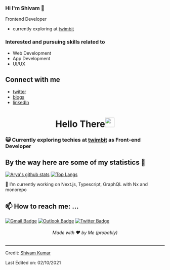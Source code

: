 ### Hi I'm Shivam 👋
Frontend Developer
  - currently exploring at [twimbit](https://twimbit.com/)
### Interested and pursuing skills related to
  - Web Development
  - App Development
  - UI/UX

## Connect with me
 - [twitter](https://twitter.com/_toxic_smiley)
 - [blogs](https://dev.to/smileyshivam)
 - [linkedIn](https://www.linkedin.com/in/shivam-kumar-1312771b5/)


<h1 align="center">Hello There<img src="https://github.com/souvikguria98/souvikguria98/blob/master/Hi.gif" width="30"> </h1>

### :smiley_cat: Currently exploring techies at [twimbit](http://twimbit.com/) as Front-end Developer

## By the way here are some of my statistics 🚀
[![Arya's github stats](https://github-readme-stats.vercel.app/api?username=smileyshivam&show_icons=true&theme=merko)](http://github.com/SmileyShivam/github-readme-stats) 
[![Top Langs](https://github-readme-stats.vercel.app/api/top-langs/?username=smileyshivam&layout=compact&theme=merko)](http://github.com/SmileyShivam/github-readme-stats)

🌱 I’m currently working on Next.js, Typescript, GraphQL with Nx and monorepo

## 📫 How to reach me: ...
[![Gmail Badge](https://img.shields.io/badge/-smileyshivam3042@gmail.com-blue?style=flat-roundedrectangle&logo=Gmail&logoColor=white&link=mailto:smileyshivam3042@gmail.com)](smileyshivam3042@gmail.com)
[![Outlook Badge](https://img.shields.io/badge/-shivam@twimbit.com-blue?style=flat-roundedrectangle&logo=Outlook&logoColor=white&link=mailto:shivam@twimbit.com)](shivam@twimbit.com)
[![Twitter Badge](https://img.shields.io/badge/_toxic_smiley-FFFFFF?style=flat-roundedrectangle&logo=twitter&logoColor=blue&link=https://twitter.com/_toxic_smiley)](https://twitter.com/_toxic_smiley)



<h6 align="center">Made with ❤️ by Me (probably)</h6>

------
Credit: [Shivam Kumar](http://github.com/SmileyShivam)

Last Edited on: 02/10/2021
